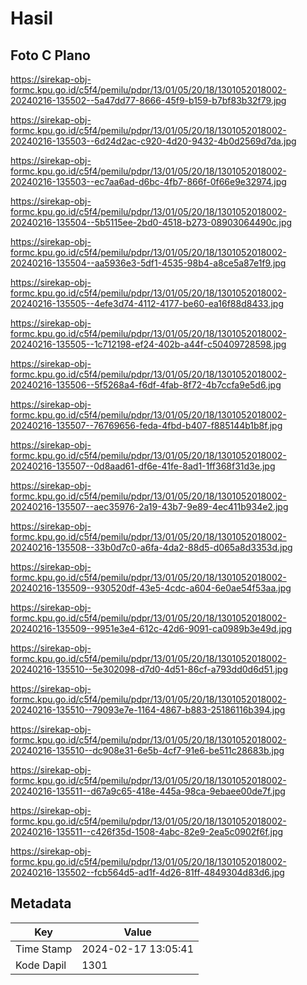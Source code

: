 # Hasil

## Foto C Plano

https://sirekap-obj-formc.kpu.go.id/c5f4/pemilu/pdpr/13/01/05/20/18/1301052018002-20240216-135502--5a47dd77-8666-45f9-b159-b7bf83b32f79.jpg

https://sirekap-obj-formc.kpu.go.id/c5f4/pemilu/pdpr/13/01/05/20/18/1301052018002-20240216-135503--6d24d2ac-c920-4d20-9432-4b0d2569d7da.jpg

https://sirekap-obj-formc.kpu.go.id/c5f4/pemilu/pdpr/13/01/05/20/18/1301052018002-20240216-135503--ec7aa6ad-d6bc-4fb7-866f-0f66e9e32974.jpg

https://sirekap-obj-formc.kpu.go.id/c5f4/pemilu/pdpr/13/01/05/20/18/1301052018002-20240216-135504--5b5115ee-2bd0-4518-b273-08903064490c.jpg

https://sirekap-obj-formc.kpu.go.id/c5f4/pemilu/pdpr/13/01/05/20/18/1301052018002-20240216-135504--aa5936e3-5df1-4535-98b4-a8ce5a87e1f9.jpg

https://sirekap-obj-formc.kpu.go.id/c5f4/pemilu/pdpr/13/01/05/20/18/1301052018002-20240216-135505--4efe3d74-4112-4177-be60-ea16f88d8433.jpg

https://sirekap-obj-formc.kpu.go.id/c5f4/pemilu/pdpr/13/01/05/20/18/1301052018002-20240216-135505--1c712198-ef24-402b-a44f-c50409728598.jpg

https://sirekap-obj-formc.kpu.go.id/c5f4/pemilu/pdpr/13/01/05/20/18/1301052018002-20240216-135506--5f5268a4-f6df-4fab-8f72-4b7ccfa9e5d6.jpg

https://sirekap-obj-formc.kpu.go.id/c5f4/pemilu/pdpr/13/01/05/20/18/1301052018002-20240216-135507--76769656-feda-4fbd-b407-f885144b1b8f.jpg

https://sirekap-obj-formc.kpu.go.id/c5f4/pemilu/pdpr/13/01/05/20/18/1301052018002-20240216-135507--0d8aad61-df6e-41fe-8ad1-1ff368f31d3e.jpg

https://sirekap-obj-formc.kpu.go.id/c5f4/pemilu/pdpr/13/01/05/20/18/1301052018002-20240216-135507--aec35976-2a19-43b7-9e89-4ec411b934e2.jpg

https://sirekap-obj-formc.kpu.go.id/c5f4/pemilu/pdpr/13/01/05/20/18/1301052018002-20240216-135508--33b0d7c0-a6fa-4da2-88d5-d065a8d3353d.jpg

https://sirekap-obj-formc.kpu.go.id/c5f4/pemilu/pdpr/13/01/05/20/18/1301052018002-20240216-135509--930520df-43e5-4cdc-a604-6e0ae54f53aa.jpg

https://sirekap-obj-formc.kpu.go.id/c5f4/pemilu/pdpr/13/01/05/20/18/1301052018002-20240216-135509--9951e3e4-612c-42d6-9091-ca0989b3e49d.jpg

https://sirekap-obj-formc.kpu.go.id/c5f4/pemilu/pdpr/13/01/05/20/18/1301052018002-20240216-135510--5e302098-d7d0-4d51-86cf-a793dd0d6d51.jpg

https://sirekap-obj-formc.kpu.go.id/c5f4/pemilu/pdpr/13/01/05/20/18/1301052018002-20240216-135510--79093e7e-1164-4867-b883-25186116b394.jpg

https://sirekap-obj-formc.kpu.go.id/c5f4/pemilu/pdpr/13/01/05/20/18/1301052018002-20240216-135510--dc908e31-6e5b-4cf7-91e6-be511c28683b.jpg

https://sirekap-obj-formc.kpu.go.id/c5f4/pemilu/pdpr/13/01/05/20/18/1301052018002-20240216-135511--d67a9c65-418e-445a-98ca-9ebaee00de7f.jpg

https://sirekap-obj-formc.kpu.go.id/c5f4/pemilu/pdpr/13/01/05/20/18/1301052018002-20240216-135511--c426f35d-1508-4abc-82e9-2ea5c0902f6f.jpg

https://sirekap-obj-formc.kpu.go.id/c5f4/pemilu/pdpr/13/01/05/20/18/1301052018002-20240216-135502--fcb564d5-ad1f-4d26-81ff-4849304d83d6.jpg


## Metadata

| Key        | Value               |
| ---------- | ------------------- |
| Time Stamp | 2024-02-17 13:05:41 |
| Kode Dapil | 1301                |



